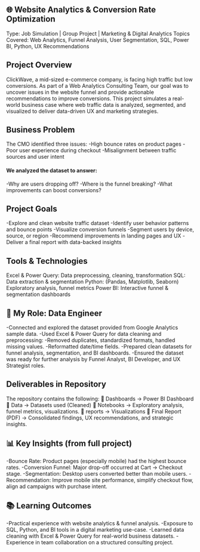 ## 🌐 Website Analytics & Conversion Rate Optimization
Type: Job Simulation | Group Project | Marketing & Digital Analytics
Topics Covered: Web Analytics, Funnel Analysis, User Segmentation, SQL, Power BI, Python, UX Recommendations

## Project Overview
ClickWave, a mid-sized e-commerce company, is facing high traffic but low conversions. As part of a Web Analytics Consulting Team, our goal was to uncover issues in the website funnel and provide actionable recommendations to improve conversions.
This project simulates a real-world business case where web traffic data is analyzed, segmented, and visualized to deliver data-driven UX and marketing strategies.

## Business Problem
The CMO identified three issues:
-High bounce rates on product pages
-Poor user experience during checkout
-Misalignment between traffic sources and user intent

#### We analyzed the dataset to answer:
-Why are users dropping off?
-Where is the funnel breaking?
-What improvements can boost conversions?

## Project Goals
-Explore and clean website traffic dataset
-Identify user behavior patterns and bounce points
-Visualize conversion funnels
-Segment users by device, source, or region
-Recommend improvements in landing pages and UX
-Deliver a final report with data-backed insights

## Tools & Technologies
Excel & Power Query:	Data preprocessing, cleaning, transformation
SQL:	Data extraction & segmentation
Python: (Pandas, Matplotlib, Seaborn)	Exploratory analysis, funnel metrics
Power BI:	Interactive funnel & segmentation dashboards

## 👤 My Role: Data Engineer
-Connected and explored the dataset provided from Google Analytics sample data.
-Used Excel & Power Query for data cleaning and preprocessing:
-Removed duplicates, standardized formats, handled missing values.
-Reformatted date/time fields.
-Prepared clean datasets for funnel analysis, segmentation, and BI dashboards.
-Ensured the dataset was ready for further analysis by Funnel Analyst, BI Developer, and UX Strategist roles.

## Deliverables in Repository
The repository contains the following:
📂 Dashboards → Power BI Dashboard
📂 Data → Datasets used (Cleaned)
📂 Notebooks → Exploratory analysis, funnel metrics, visualizations.
📂 reports → Visualizations 
📂 Final Report (PDF) → Consolidated findings, UX recommendations, and strategic insights.

## 📊 Key Insights (from full project)
-Bounce Rate: Product pages (especially mobile) had the highest bounce rates.
-Conversion Funnel: Major drop-off occurred at Cart → Checkout stage.
-Segmentation: Desktop users converted better than mobile users.
-Recommendation: Improve mobile site performance, simplify checkout flow, align ad campaigns with purchase intent.

## 📚 Learning Outcomes
-Practical experience with website analytics & funnel analysis.
-Exposure to SQL, Python, and BI tools in a digital marketing use-case.
-Learned data cleaning with Excel & Power Query for real-world business datasets.
-Experience in team collaboration on a structured consulting project.
